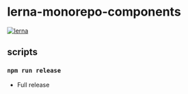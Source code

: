 # lerna-monorepo-components

[![lerna](https://img.shields.io/badge/maintained%20with-lerna-cc00ff.svg)](https://lerna.js.org/)

## scripts 

### `npm run release`

- Full release